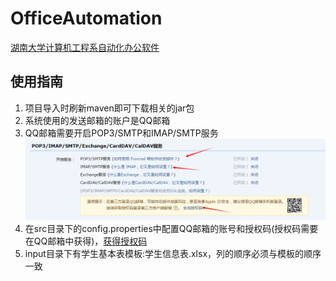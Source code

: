 # OfficeAutomation
[湖南大学计算机工程系自动化办公软件](https://github.com/dengxiangjun/OfficeAutomation)
## 使用指南
1. 项目导入时刷新maven即可下载相关的jar包
2. 系统使用的发送邮箱的账户是QQ邮箱
3. QQ邮箱需要开启POP3/SMTP和IMAP/SMTP服务![](image/qq邮箱配置.png)
4. 在src目录下的config.properties中配置QQ邮箱的账号和授权码(授权码需要在QQ邮箱中获得)，[获得授权码](https://jingyan.baidu.com/article/fedf0737af2b4035ac8977ea.html)
5. input目录下有学生基本表模板:学生信息表.xlsx，列的顺序必须与模板的顺序一致
